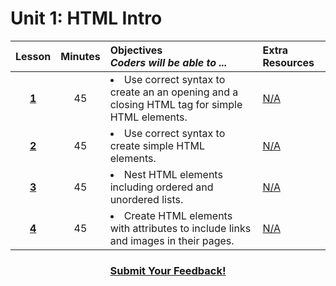 # Unit 1: HTML Intro
|Lesson|Minutes|Objectives <br> *Coders will be able to ...*|Extra Resources|
|:-------:|:-------:|:-------|:-------|
|[**1**](https://docs.google.com/presentation/d/1wKD2IDTmRylzpIyra4y4EtDH2dxBq7Rm0Ns1JugfRUo/edit?usp=sharing)|45| <li>Use correct syntax to create an an opening and a closing HTML tag for simple HTML elements.</li>  |[N/A]()|
|[**2**](https://docs.google.com/presentation/d/1gXWIZF9SEGTuMQSwPdOL3w4aBMl9gGC-olPydTM8_Kk/edit?usp=sharing)|45|<li>Use correct syntax to create simple HTML elements.</li> |[N/A]()|
|[**3**](https://docs.google.com/presentation/d/1w1KSNgJ-wM9UwQJWIa31NIoixEuQKereuSnYtYA7jCA/edit?usp=sharing)|45|<li> Nest HTML elements including ordered and unordered lists.</li> |[N/A]()|
|[**4**](https://docs.google.com/presentation/d/1Z-nW9iT8D_P5uAkL6ag7R3oqBcXKL5gFpjf_qq5J04g/edit?usp=sharing)|45|<li> Create HTML elements with attributes to include links and images in their pages. </li>|[N/A]()|




<h3 align="center"><a href="https://docs.google.com/forms/d/e/1FAIpQLSfx0wkLyw_jSOhWR2yY8GTR8TV2NXYZc40us7aPHnl9bO6WAQ/viewform">Submit Your Feedback!</a></h3>

